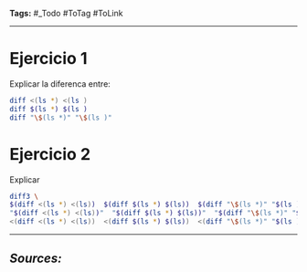 **Tags:** #_Todo
#ToTag #ToLink 
- - -
# Ejercicio 1
Explicar la diferenca entre:
 ``` bash
 diff <(ls *) <(ls )
 diff $(ls *) $(ls )
 diff "\$(ls *)" "\$(ls )"
 ```
# Ejercicio 2
Explicar 
 ``` bash
 diff3 \ 
 $(diff <(ls *) <(ls))  $(diff $(ls *) $(ls))  $(diff "\$(ls *)" "$(ls )") \
"$(diff <(ls *) <(ls))"  "$(diff $(ls *) $(ls))"  "$(diff "\$(ls *)" "$(ls )")" \
<(diff <(ls *) <(ls))  <(diff $(ls *) $(ls))  <(diff "\$(ls *)" "$(ls )")
 ```
- - - 
## ***Sources:***